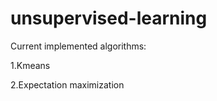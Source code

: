 # unsupervised-learning

Current implemented algorithms:

  1.Kmeans
  
  2.Expectation maximization
